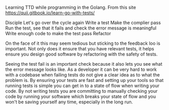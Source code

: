 Learning TTD while programming in the Golang. From this site
https://quii.gitbook.io/learn-go-with-tests/

Disciple
Let's go over the cycle again
Write a test
Make the complier pass
Run the test, see that it fails and check the error message is meaningful
Write enough code to make the test pass
Refactor

On the face of it this may seem tedious but sticking to the feedback loo is important.
Not only does it ensure that you have relevant tests, it helps ensure you design good software by refactoring with the safety of tests.

Seeing the test fail is an important check because it also lets you see what the error message looks like. As a developer it can be very hard to work with a codebase when failing tests do not give a clear idea as to what the problem is.
By ensuring your tests are fast and setting up your tools so that running tests is simple you can get in to a state of flow when writing your code.
By not writing tests you are committing to manually checking your code by running your software which breaks your state of flow and you won't be saving yourself any time, especially in the long run.
